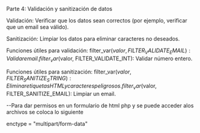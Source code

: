 Parte 4: Validación y sanitización de datos

Validación: Verificar que los datos sean correctos (por ejemplo, verificar que un email sea válido).

Sanitización: Limpiar los datos para eliminar caracteres no deseados.

Funciones útiles para validación:
filter_var($valor, FILTER_VALIDATE_EMAIL): Validar email.
filter_var($valor, FILTER_VALIDATE_INT): Validar número entero.



Funciones útiles para sanitización:
filter_var($valor, FILTER_SANITIZE_STRING): Eliminar etiquetas HTML y caracteres peligrosos.
filter_var($valor, FILTER_SANITIZE_EMAIL): Limpiar un email.



--Para dar permisos en un formulario de html php y se puede acceder alos archivos se coloca lo siguiente

enctype = "multipart/form-data"